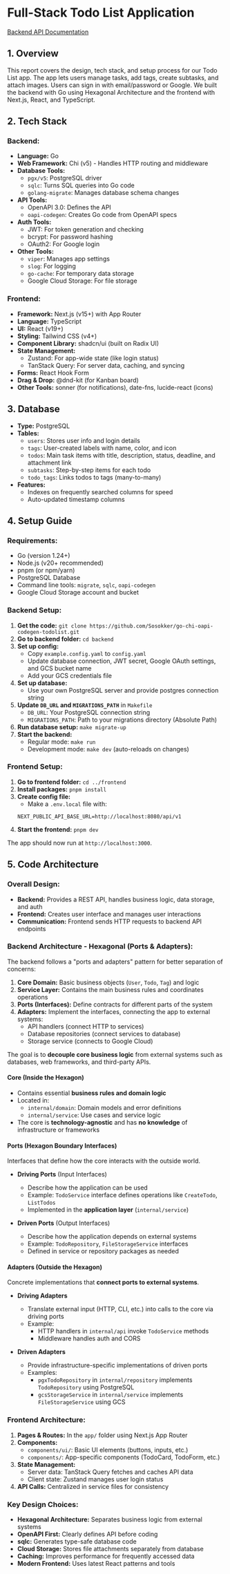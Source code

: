 # Full-Stack Todo List Application

[Backend API Documentation](https://todolist.apidocumentation.com/)

## 1. Overview

This report covers the design, tech stack, and setup process for our Todo List app. The app lets users manage tasks, add tags, create subtasks, and attach images. Users can sign in with email/password or Google. We built the backend with Go using Hexagonal Architecture and the frontend with Next.js, React, and TypeScript.

## 2. Tech Stack

### Backend:

* **Language:** Go
* **Web Framework:** Chi (v5) - Handles HTTP routing and middleware
* **Database Tools:**
  * `pgx/v5`: PostgreSQL driver
  * `sqlc`: Turns SQL queries into Go code
  * `golang-migrate`: Manages database schema changes
* **API Tools:**
  * OpenAPI 3.0: Defines the API
  * `oapi-codegen`: Creates Go code from OpenAPI specs
* **Auth Tools:**
  * JWT: For token generation and checking
  * bcrypt: For password hashing
  * OAuth2: For Google login
* **Other Tools:**
  * `viper`: Manages app settings
  * `slog`: For logging
  * `go-cache`: For temporary data storage
  * Google Cloud Storage: For file storage

### Frontend:

* **Framework:** Next.js (v15+) with App Router
* **Language:** TypeScript
* **UI:** React (v19+)
* **Styling:** Tailwind CSS (v4+)
* **Component Library:** shadcn/ui (built on Radix UI)
* **State Management:**
  * Zustand: For app-wide state (like login status)
  * TanStack Query: For server data, caching, and syncing
* **Forms:** React Hook Form
* **Drag & Drop:** @dnd-kit (for Kanban board)
* **Other Tools:** sonner (for notifications), date-fns, lucide-react (icons)

## 3. Database

* **Type:** PostgreSQL
* **Tables:**
  * `users`: Stores user info and login details
  * `tags`: User-created labels with name, color, and icon
  * `todos`: Main task items with title, description, status, deadline, and attachment link
  * `subtasks`: Step-by-step items for each todo
  * `todo_tags`: Links todos to tags (many-to-many)
* **Features:**
  * Indexes on frequently searched columns for speed
  * Auto-updated timestamp columns

## 4. Setup Guide

### Requirements:

* Go (version 1.24+)
* Node.js (v20+ recommended)
* pnpm (or npm/yarn)
* PostgreSQL Database
* Command line tools: `migrate`, `sqlc`, `oapi-codegen`
* Google Cloud Storage account and bucket

### Backend Setup:

1. **Get the code:** `git clone https://github.com/Sosokker/go-chi-oapi-codegen-todolist.git`
2. **Go to backend folder:** `cd backend`
3. **Set up config:**
   * Copy `example.config.yaml` to `config.yaml`
   * Update database connection, JWT secret, Google OAuth settings, and GCS bucket name
   * Add your GCS credentials file
4. **Set up database:**
   * Use your own PostgreSQL server and provide postgres connection string
5. **Update `DB_URL` and `MIGRATIONS_PATH`** in `Makefile`
   * `DB_URL`: Your PostgreSQL connection string
   * `MIGRATIONS_PATH`: Path to your migrations directory (Absolute Path)
6. **Run database setup:** `make migrate-up`
7. **Start the backend:**
   * Regular mode: `make run`
   * Development mode: `make dev` (auto-reloads on changes)

### Frontend Setup:

1. **Go to frontend folder:** `cd ../frontend`
2. **Install packages:** `pnpm install`
3. **Create config file:**
   * Make a `.env.local` file with:
   ```
   NEXT_PUBLIC_API_BASE_URL=http://localhost:8080/api/v1
   ```
4. **Start the frontend:** `pnpm dev`

The app should now run at `http://localhost:3000`.

## 5. Code Architecture

### Overall Design:

* **Backend:** Provides a REST API, handles business logic, data storage, and auth
* **Frontend:** Creates user interface and manages user interactions
* **Communication:** Frontend sends HTTP requests to backend API endpoints

### Backend Architecture - Hexagonal (Ports & Adapters):

The backend follows a "ports and adapters" pattern for better separation of concerns:

1. **Core Domain:** Basic business objects (`User`, `Todo`, `Tag`) and logic
2. **Service Layer:** Contains the main business rules and coordinates operations
3. **Ports (Interfaces):** Define contracts for different parts of the system
4. **Adapters:** Implement the interfaces, connecting the app to external systems:
   * API handlers (connect HTTP to services)
   * Database repositories (connect services to database)
   * Storage service (connects to Google Cloud)

The goal is to **decouple core business logic** from external systems such as databases, web frameworks, and third-party APIs.

#### Core (Inside the Hexagon)

- Contains essential **business rules and domain logic**
- Located in:
  - `internal/domain`: Domain models and error definitions
  - `internal/service`: Use cases and service logic
- The core is **technology-agnostic** and has **no knowledge** of infrastructure or frameworks

#### Ports (Hexagon Boundary Interfaces)

Interfaces that define how the core interacts with the outside world.

- **Driving Ports** (Input Interfaces)  
  - Describe how the application can be used  
  - Example: `TodoService` interface defines operations like `CreateTodo`, `ListTodos`  
  - Implemented in the **application layer** (`internal/service`)

- **Driven Ports** (Output Interfaces)  
  - Describe how the application depends on external systems  
  - Example: `TodoRepository`, `FileStorageService` interfaces  
  - Defined in service or repository packages as needed

#### Adapters (Outside the Hexagon)

Concrete implementations that **connect ports to external systems**.

- **Driving Adapters**  
  - Translate external input (HTTP, CLI, etc.) into calls to the core via driving ports  
  - Example:  
    - HTTP handlers in `internal/api` invoke `TodoService` methods  
    - Middleware handles auth and CORS

- **Driven Adapters**  
  - Provide infrastructure-specific implementations of driven ports  
  - Examples:
    - `pgxTodoRepository` in `internal/repository` implements `TodoRepository` using PostgreSQL
    - `gcsStorageService` in `internal/service` implements `FileStorageService` using GCS

### Frontend Architecture:

1. **Pages & Routes:** In the `app/` folder using Next.js App Router
2. **Components:**
   * `components/ui/`: Basic UI elements (buttons, inputs, etc.)
   * `components/`: App-specific components (TodoCard, TodoForm, etc.)
3. **State Management:**
   * Server data: TanStack Query fetches and caches API data
   * Client state: Zustand manages user login status
4. **API Calls:** Centralized in service files for consistency

### Key Design Choices:

* **Hexagonal Architecture:** Separates business logic from external systems
* **OpenAPI First:** Clearly defines API before coding
* **sqlc:** Generates type-safe database code
* **Cloud Storage:** Stores file attachments separately from database
* **Caching:** Improves performance for frequently accessed data
* **Modern Frontend:** Uses latest React patterns and tools
